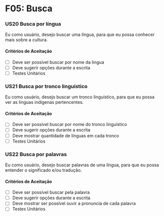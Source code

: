 # F05: Busca

### **US20 Busca por língua**

Eu como usuário, desejo buscar uma língua, para que eu possa conhecer mais sobre a cultura.

#### **Critérios de Aceitação**

- [ ] Deve ser possível buscar por nome da lingua
- [ ] Deve sugerir opções durante a escrita
- [ ] Testes Unitários

### **US21 Busca por tronco linguístico**

Eu como usuário, desejo buscar um tronco linguístico, para que eu possa ver as linguas indígenas pertencentes.

#### **Critérios de Aceitação**

- [ ] Deve ser possível buscar por nome do tronco linguístico
- [ ] Deve sugerir opções durante a escrita
- [ ] Deve mostrar quantidade de línguas em cada tronco
- [ ] Testes Unitários

### **US22 Busca por palavras**

Eu como usuário, desejo buscar palavras de uma língua, para que eu possa entender o significado e/ou tradução.

#### **Critérios de Aceitação**

- [ ] Deve ser possível buscar pela palavra
- [ ] Deve sugerir opções durante a escrita
- [ ] Deve mostrar ser possível ouvir a pronuncia de cada palavra
- [ ] Testes Unitários
